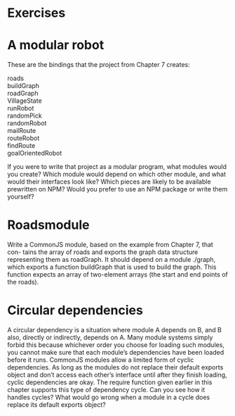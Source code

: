 # Exercises

# A modular robot

These are the bindings that the project from Chapter 7 creates:<br>

roads<br>
buildGraph<br>
roadGraph<br>
VillageState<br>
runRobot<br>
randomPick<br>
randomRobot<br>
mailRoute<br>
routeRobot<br>
findRoute<br>
goalOrientedRobot<br>

If you were to write that project as a modular program, what modules would
you create? Which module would depend on which other module, and what
would their interfaces look like?
Which pieces are likely to be available prewritten on NPM? Would you prefer
to use an NPM package or write them yourself?

# Roadsmodule

Write a CommonJS module, based on the example from Chapter 7, that con-
tains the array of roads and exports the graph data structure representing them
as roadGraph. It should depend on a module ./graph, which exports a function
buildGraph that is used to build the graph. This function expects an array of
two-element arrays (the start and end points of the roads).

# Circular dependencies

A circular dependency is a situation where module A depends on B, and B also, directly or indirectly, depends on A. Many module systems simply forbid this because whichever order you choose for loading such modules, you cannot make sure that each module’s dependencies have been loaded before it runs. CommonJS modules allow a limited form of cyclic dependencies. As long as the modules do not replace their default exports object and don’t access each other’s interface until after they finish loading, cyclic dependencies are okay. The require function given earlier in this chapter supports this type of dependency cycle. Can you see how it handles cycles? What would go wrong when a module in a cycle does replace its default exports object?


